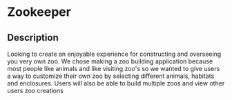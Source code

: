 # Zookeeper

## Description

Looking to create an enjoyable experience for constructing and overseeing you very own zoo. We chose making a zoo building application because most people like animals and like visiting zoo's so we wanted to give users a way to customize their own zoo by selecting different animals, habitats and enclosures. Users will also be able to build multiple zoos and view other users zoo creations